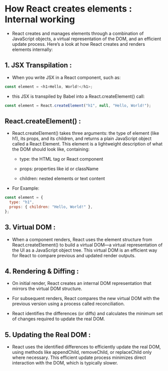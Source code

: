 # How React creates elements : Internal working

- React creates and manages elements through a combination of JavaScript objects, a virtual representation of the DOM, and an efficient update process. Here’s a look at how React creates and renders elements internally:

## 1. JSX Transpilation :

- When you write JSX in a React component, such as:

```javascript
const element = <h1>Hello, World!</h1>;
```

- this JSX is transpiled by Babel into a React.createElement() call:

```javascript
const element = React.createElement("h1", null, "Hello, World!");
```

## React.createElement() :

- React.createElement() takes three arguments: the type of element (like h1), its props, and its children, and returns a plain JavaScript object called a React Element. This element is a lightweight description of what the DOM should look like, containing:

  - type: the HTML tag or React component

  - props: properties like id or className
  - children: nested elements or text content

- For Example:

```javascript
const element = {
  type: "h1",
  props: { children: "Hello, World!" },
};
```

## 3. Virtual DOM :

- When a component renders, React uses the element structure from React.createElement() to build a virtual DOM—a virtual representation of the UI as a JavaScript object tree. This virtual DOM is an efficient way for React to compare previous and updated render outputs.

## 4. Rendering & Diffing :

- On initial render, React creates an internal DOM representation that mirrors the virtual DOM structure.

- For subsequent renders, React compares the new virtual DOM with the previous version using a process called reconciliation.

- React identifies the differences (or diffs) and calculates the minimum set of changes required to update the real DOM.

## 5. Updating the Real DOM :

- React uses the identified differences to efficiently update the real DOM, using methods like appendChild, removeChild, or replaceChild only where necessary. This efficient update process minimizes direct interaction with the DOM, which is typically slower.
